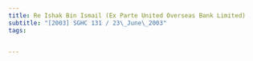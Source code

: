 ```yaml
---
title: Re Ishak Bin Ismail (Ex Parte United Overseas Bank Limited) 
subtitle: "[2003] SGHC 131 / 23\_June\_2003"
tags:


---
```


